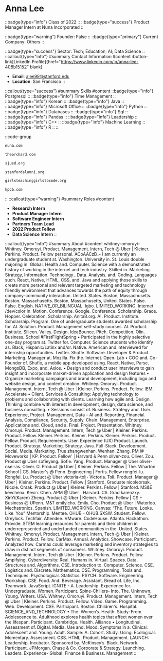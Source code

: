 # Anna Lee
::badge{type="info"}
Class of 2022
::
::badge{type="success"}
Product Manager Intern at Nuna Incorporated
::

::badge{type="warning"}
Founder: False
::
::badge{type="primary"}
Current Company: Others
::

::badge{type="success"}
Sector: Tech; Education; AI; Data Science
::
::callout{type="info"}
#summary
Contact Information
#content
:button-link[LinkedIn Profile]{href="https://www.linkedin.com/in/anna-lee-408b15152" blank}
- **Email**: alee99@stanford.edu
- **Location**: San Francisco
::

::callout{type="success"}
#summary
Skills
#content
::badge{type="info"}
Postgresql
::
::badge{type="info"}
Time Management
::
::badge{type="info"}
Korean
::
::badge{type="info"}
Java
::
::badge{type="info"}
Microsoft Office
::
::badge{type="info"}
Python
::
::badge{type="info"}
Databases
::
::badge{type="info"}
Sql
::
::badge{type="info"}
Pandas
::
::badge{type="info"}
Leadership
::
::badge{type="info"}
C++
::
::badge{type="info"}
Machine Learning
::
::badge{type="info"}
R
::
::

::code-group
```bash [Nuna Incorporated]
nuna.com
```
```bash [The Orchard]
theorchard.com
```
```bash [San José Unified School District]
sjusd.org
```
```bash [Standford Alumni]
stanfordalumni.org
```
```bash [Girls Teaching Girls to Code]
girlsteachinggirlstocode.org
```
```bash [Kleiner Perkins Caufield & Byers]
kpcb.com
```
::
::callout{type="warning"}
#summary
Roles
#content
- **Research Intern**
- **Product Manager Intern**
- **Software Engineer Intern**
- **Partners Team Lead**
- **2022 Product Fellow**
- **Data Science Intern**
::

::callout{type="info"}
#summary
About
#content
whitney-omoruyi- Whitney. Omoruyi. Product. Management. Intern, Tech @ Uber | Kleiner. Perkins. Product. Fellow personal. ACoAACzB_- I am currently an undergraduate student at. Washington. University in. St. Louis double majoring in. Global. Health and. Computer. Science with a demonstrated history of working in the internet and tech industry. Skilled in. Marketing. Strategy, Information. Technology , Data. Analysis, and. Coding. Languages such. React, Native, HTML, CSS, and. Java and applying those skills to create more personal and relevant targeted marketing and technology friendly environment that advances towards the path of equity through company-community interaction. United. States. Boston, Massachusetts. Boston. Massachusetts. Boston, Massachusetts, United. States. False. False. English. NATIVE_OR_BILINGUAL. Igbo. LIMITED_WORKING. Internet /dev/color in. Motion. Conference. Google. Conference. Scholarship. Grace. Hopper. Celebration. Scholarship. AnitaB.org. AI. Product. Institute. Scholarship. Program. One of undergraduate students awarded scholarship for. AI. Solution. Product. Management self-study courses. AI. Product. Institute. Silicon. Valley. Design. IdeaBounce. Pitch. Competition. Olin. Business. School #FirstFlightSpring • Participated in the highly selective one-day program at. Twitter for. Computer. Science students who identify as. Black, Hispanic/Latinx and/or. Native. American and interviewed for internship opportunities. Twitter. Shufle. Software. Developer & Product. Marketing. Manager at. Mozilla. Fix the. Internet. Open. Lab • COO and. Co-Founder of. Shufle, a mobile app developed using. React. Native, Parse, MongoDB, Expo, and. Axios. • Design and conduct user interviews to gain insight and incorporate market-driven application and design features • Organize marketing campaigns and brand development, including logo and website design, and content creation. Whitney. Omoruyi. Product. Management. Intern, Tech @ Uber | Kleiner. Perkins. Product. Fellow. IBM. Accelerate • Client. Services & Consulting: Applying technology to problems and collaborating with clients. Learning how agile and. Design. Thinking combine with interest in development, design, data science, and business consulting. • Sessions consist of. Business. Strategy and. User. Experience, Project. Management, Data – AI and. Reporting, Financial. Analysis, Compliance, Security, Supply. Chain. Management, Enterprise. Applications and. Cloud, and a. Final. Project. Presentation. Whitney. Omoruyi. Product. Management. Intern, Tech @ Uber | Kleiner. Perkins. Product. Fellow. Kleiner. Perkins. Kleiner. Perkins. Kleiner. Perkins. Product. Fellow. Product. Requirements. User. Experience (UX) Product. Launch. Product. Strategy. Marketing. Strategy. Java. Full-Stack. Development. Social. Media. Marketing. True zhangwenhan. Wenhan. Zhang. PM @ Moveworks | KP. Product. Fellow' | Harvard & Penn oliver-zou. Oliver. Zou. Product @ Uber sofieyang. Sofie. Yang. Product. Manager @ Uber oliver-osei-as. Oliver. O. Product @ Uber | Kleiner. Perkins. Fellow | The. Wharton. School | CS. Master's @ Penn. Engineering | Fortis. Fellow rongfei-lu. Rongfei. Lu. Product @ Uber victoria-toli- Victoria. Toli. Product. Manager @ Uber | Kleiner. Perkins. Product. Fellow | Stanford. Graduate nicoleorsak. Nicole. Orsak. Product @ Uber | Kleiner. Perkins. Fellow | Stanford. MS&E kevchenx. Kevin. Chen. APM @ Uber | Harvard. CS. Grad karenzxy. XinYi(Karen) Zheng. Product @ Uber | Kleiner. Perkins. Fellow | CS + Business @ UPenn. M&T emilylcho. Emily. Cho. Product @ Uber | Waterloo. Mechatronics. Spanish. LIMITED_WORKING. Canvas: “The. Future. Looks. Like. You” Mentorship. Mentee. OHUB - OHUB.SXSW. Student. Fellow. Greylock. Techfair. Attendee. VMware. CodeHouse. Atlanta. Hackathon. Provide. STEM learning resources for parents and their children in underrepresented and underfunded communities in the. United. States. Whitney. Omoruyi. Product. Management. Intern, Tech @ Uber | Kleiner. Perkins. Product. Fellow. CarMax. Annual. Analytics. Showcase. Participant. Analyzed how. Carmax could leverage marketing and inventory strategies to draw in distinct segments of consumers. Whitney. Omoruyi. Product. Management. Intern, Tech @ Uber | Kleiner. Perkins. Product. Fellow. Amplfying. Cyberdiversity: Real. Humans in. Virtual. Spaces. Data. Structures and. Algorithms. CSE. Introduction to. Computer. Science. CSE. Logistics and. Discrete. Mathematics. CSE. Programming. Tools and. Techniques. Psychological. Statistics. PSYCH. Software. Engineering. Workshop. CSE. Food. And. Beverage. Assistant. Bread of. Life, Inc. Teamwork. JavaScript. IGNITE - A. Leadership. Experience for. Undergraduate. Women. Participant. Spine-Chillers- Into. The. Unknown. Young. Writers. USA. Whitney. Omoruyi. Product. Management. Intern, Tech @ Uber | Kleiner. Perkins. Product. Fellow. Video. Game. Programming. Web. Development. CSE. Participant. Boston. Children's. Hospital. SCIENCE_AND_TECHNOLOGY • The. Women’s. Health. Study: From. Adolescence to. Adulthood explores health topics that affect women over the lifespan. Participant. Cambridge. Health. Alliance • Longitudinal. Assessment of. Digital. Media. Use and. Mood. Symptoms in a. Clinical. Adolescent and. Young. Adult. Sample: A. Cohort. Study. Using. Ecological. Momentary. Assessment. CSS. HTML. Product. Management. LAUNCH: Leadership. Incubator. Sponsored by. McKinsey’s. Black. Network. Participant. JPMorgan. Chase & Co. Corporate & Strategy. Launching. Leaders. Experience- Global. Finance & Business. Management
::
